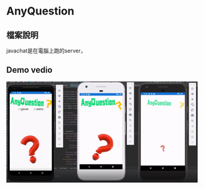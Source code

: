 # AnyQuestion

## 檔案說明
javachat是在電腦上跑的server，


## Demo vedio
[![Watch the video](coverphoto.png)](https://www.youtube.com/watch?v=oxd3-sxnotg&feature=youtu.be)
